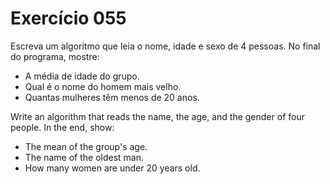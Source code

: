 # Exercício 055

Escreva um algoritmo que leia o nome, idade e sexo de 4 pessoas. No final do programa, mostre:

- A média de idade do grupo.
- Qual é o nome do homem mais velho.
- Quantas mulheres têm menos de 20 anos.

Write an algorithm that reads the name, the age, and the gender of four people. In the end, show:

- The mean of the group's age.
- The name of the oldest man.
- How many women are under 20 years old.
